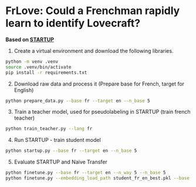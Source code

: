 # FrLove: Could a Frenchman rapidly learn to identify Lovecraft?

**Based on [STARTUP](https://openreview.net/forum?id=O3Y56aqpChA)**

1. Create a virtual environment and download the following libraries.

```sh
python -m venv .venv
source .venv/bin/activate
pip install -r requirements.txt
```

2. Download raw data and process it (Prepare base for French, target for English)

```sh
python prepare_data.py --base fr --target en --n_base 5
```

3. Train a teacher model, used for pseudolabeling in STARTUP (train french teacher)

```sh
python train_teacher.py --lang fr
```

4. Run STARTUP - train student model

```sh
python startup.py --base fr --target en --n_base 5
```

5. Evaluate STARTUP and Naive Transfer

```sh
python finetune.py --base fr --target en --n_way 5 --n_base 5
python finetune.py --embedding_load_path student_fr_en_best.pkl --base fr --target en --n_way 5 --n_base 5
```
